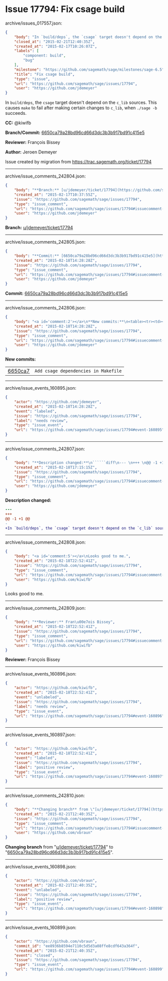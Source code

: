 # Issue 17794: Fix csage build

archive/issues_017557.json:
```json
{
    "body": "In `build/deps`, the `csage` target doesn't depend on the `c_lib` sources. This causes `make` to fail after making certain changes to `c_lib`, when `./sage -b` succeeds.\n\n**CC:**  @kiwifb\n\n**Branch/Commit:** [6650ca79a28bd96cd66d3dc3b3b917bd91c415e5](https://github.com/sagemath/sagetrac-mirror/commit/6650ca79a28bd96cd66d3dc3b3b917bd91c415e5)\n\n**Reviewer:** Fran\u00e7ois Bissey\n\n**Author:** Jeroen Demeyer\n\nIssue created by migration from https://trac.sagemath.org/ticket/17794\n\n",
    "closed_at": "2015-02-21T12:40:35Z",
    "created_at": "2015-02-17T10:26:07Z",
    "labels": [
        "component: build",
        "bug"
    ],
    "milestone": "https://github.com/sagemath/sage/milestones/sage-6.5",
    "title": "Fix csage build",
    "type": "issue",
    "url": "https://github.com/sagemath/sage/issues/17794",
    "user": "https://github.com/jdemeyer"
}
```
In `build/deps`, the `csage` target doesn't depend on the `c_lib` sources. This causes `make` to fail after making certain changes to `c_lib`, when `./sage -b` succeeds.

**CC:**  @kiwifb

**Branch/Commit:** [6650ca79a28bd96cd66d3dc3b3b917bd91c415e5](https://github.com/sagemath/sagetrac-mirror/commit/6650ca79a28bd96cd66d3dc3b3b917bd91c415e5)

**Reviewer:** François Bissey

**Author:** Jeroen Demeyer

Issue created by migration from https://trac.sagemath.org/ticket/17794





---

archive/issue_comments_242804.json:
```json
{
    "body": "**Branch:** [u/jdemeyer/ticket/17794](https://github.com/sagemath/sagetrac-mirror/tree/u/jdemeyer/ticket/17794)",
    "created_at": "2015-02-17T10:37:55Z",
    "issue": "https://github.com/sagemath/sage/issues/17794",
    "type": "issue_comment",
    "url": "https://github.com/sagemath/sage/issues/17794#issuecomment-242804",
    "user": "https://github.com/jdemeyer"
}
```

**Branch:** [u/jdemeyer/ticket/17794](https://github.com/sagemath/sagetrac-mirror/tree/u/jdemeyer/ticket/17794)



---

archive/issue_comments_242805.json:
```json
{
    "body": "**Commit:** [6650ca79a28bd96cd66d3dc3b3b917bd91c415e5](https://github.com/sagemath/sagetrac-mirror/commit/6650ca79a28bd96cd66d3dc3b3b917bd91c415e5)",
    "created_at": "2015-02-18T14:28:28Z",
    "issue": "https://github.com/sagemath/sage/issues/17794",
    "type": "issue_comment",
    "url": "https://github.com/sagemath/sage/issues/17794#issuecomment-242805",
    "user": "https://github.com/jdemeyer"
}
```

**Commit:** [6650ca79a28bd96cd66d3dc3b3b917bd91c415e5](https://github.com/sagemath/sagetrac-mirror/commit/6650ca79a28bd96cd66d3dc3b3b917bd91c415e5)



---

archive/issue_comments_242806.json:
```json
{
    "body": "<a id='comment:2'></a>\n**New commits:**\n<table><tr><td><a href=\"https://github.com/sagemath/sagetrac-mirror/commit/6650ca79a28bd96cd66d3dc3b3b917bd91c415e5\">6650ca7</a></td><td><code>Add csage dependencies in Makefile</code></td></tr></table>\n",
    "created_at": "2015-02-18T14:28:28Z",
    "issue": "https://github.com/sagemath/sage/issues/17794",
    "type": "issue_comment",
    "url": "https://github.com/sagemath/sage/issues/17794#issuecomment-242806",
    "user": "https://github.com/jdemeyer"
}
```

<a id='comment:2'></a>
**New commits:**
<table><tr><td><a href="https://github.com/sagemath/sagetrac-mirror/commit/6650ca79a28bd96cd66d3dc3b3b917bd91c415e5">6650ca7</a></td><td><code>Add csage dependencies in Makefile</code></td></tr></table>




---

archive/issue_events_160895.json:
```json
{
    "actor": "https://github.com/jdemeyer",
    "created_at": "2015-02-18T14:28:28Z",
    "event": "labeled",
    "issue": "https://github.com/sagemath/sage/issues/17794",
    "label": "needs review",
    "type": "issue_event",
    "url": "https://github.com/sagemath/sage/issues/17794#event-160895"
}
```



---

archive/issue_comments_242807.json:
```json
{
    "body": "**Description changed:**\n``````diff\n--- \n+++ \n@@ -1 +1 @@\n-\n+In `build/deps`, the `csage` target doesn't depend on the `c_lib` sources. This causes `make` to fail after making certain changes to `c_lib`, when `./sage -b` succeeds.\n``````\n",
    "created_at": "2015-02-18T17:15:15Z",
    "issue": "https://github.com/sagemath/sage/issues/17794",
    "type": "issue_comment",
    "url": "https://github.com/sagemath/sage/issues/17794#issuecomment-242807",
    "user": "https://github.com/jdemeyer"
}
```

**Description changed:**
``````diff
--- 
+++ 
@@ -1 +1 @@
-
+In `build/deps`, the `csage` target doesn't depend on the `c_lib` sources. This causes `make` to fail after making certain changes to `c_lib`, when `./sage -b` succeeds.
``````




---

archive/issue_comments_242808.json:
```json
{
    "body": "<a id='comment:5'></a>\nLooks good to me.",
    "created_at": "2015-02-18T22:52:41Z",
    "issue": "https://github.com/sagemath/sage/issues/17794",
    "type": "issue_comment",
    "url": "https://github.com/sagemath/sage/issues/17794#issuecomment-242808",
    "user": "https://github.com/kiwifb"
}
```

<a id='comment:5'></a>
Looks good to me.



---

archive/issue_comments_242809.json:
```json
{
    "body": "**Reviewer:** Fran\u00e7ois Bissey",
    "created_at": "2015-02-18T22:52:41Z",
    "issue": "https://github.com/sagemath/sage/issues/17794",
    "type": "issue_comment",
    "url": "https://github.com/sagemath/sage/issues/17794#issuecomment-242809",
    "user": "https://github.com/kiwifb"
}
```

**Reviewer:** François Bissey



---

archive/issue_events_160896.json:
```json
{
    "actor": "https://github.com/kiwifb",
    "created_at": "2015-02-18T22:52:41Z",
    "event": "unlabeled",
    "issue": "https://github.com/sagemath/sage/issues/17794",
    "label": "needs review",
    "type": "issue_event",
    "url": "https://github.com/sagemath/sage/issues/17794#event-160896"
}
```



---

archive/issue_events_160897.json:
```json
{
    "actor": "https://github.com/kiwifb",
    "created_at": "2015-02-18T22:52:41Z",
    "event": "labeled",
    "issue": "https://github.com/sagemath/sage/issues/17794",
    "label": "positive review",
    "type": "issue_event",
    "url": "https://github.com/sagemath/sage/issues/17794#event-160897"
}
```



---

archive/issue_comments_242810.json:
```json
{
    "body": "**Changing branch** from \"[u/jdemeyer/ticket/17794](https://github.com/sagemath/sagetrac-mirror/tree/u/jdemeyer/ticket/17794)\" to \"[6650ca79a28bd96cd66d3dc3b3b917bd91c415e5](https://github.com/sagemath/sagetrac-mirror/commit/6650ca79a28bd96cd66d3dc3b3b917bd91c415e5)\".",
    "created_at": "2015-02-21T12:40:35Z",
    "issue": "https://github.com/sagemath/sage/issues/17794",
    "type": "issue_comment",
    "url": "https://github.com/sagemath/sage/issues/17794#issuecomment-242810",
    "user": "https://github.com/vbraun"
}
```

**Changing branch** from "[u/jdemeyer/ticket/17794](https://github.com/sagemath/sagetrac-mirror/tree/u/jdemeyer/ticket/17794)" to "[6650ca79a28bd96cd66d3dc3b3b917bd91c415e5](https://github.com/sagemath/sagetrac-mirror/commit/6650ca79a28bd96cd66d3dc3b3b917bd91c415e5)".



---

archive/issue_events_160898.json:
```json
{
    "actor": "https://github.com/vbraun",
    "created_at": "2015-02-21T12:40:35Z",
    "event": "unlabeled",
    "issue": "https://github.com/sagemath/sage/issues/17794",
    "label": "positive review",
    "type": "issue_event",
    "url": "https://github.com/sagemath/sage/issues/17794#event-160898"
}
```



---

archive/issue_events_160899.json:
```json
{
    "actor": "https://github.com/vbraun",
    "commit_id": "ee8936b8594e7110c5d5d3a08ffe8cdf643a364f",
    "created_at": "2015-02-21T12:40:35Z",
    "event": "closed",
    "issue": "https://github.com/sagemath/sage/issues/17794",
    "type": "issue_event",
    "url": "https://github.com/sagemath/sage/issues/17794#event-160899"
}
```
